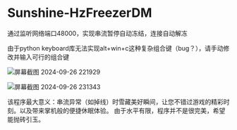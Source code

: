 # Sunshine-HzFreezerDM
通过监听网络端口48000，实现串流暂停自动冻结，连接自动解冻<p>
由于python keyboard库无法实现alt+win+c这种复杂组合键（bug？），请手动修改并输入可行的组合键<p>
![屏幕截图 2024-09-26 221929](https://github.com/user-attachments/assets/b1ba157a-0893-4024-98c2-16690f581cd4)

![屏幕截图 2024-09-26 231343](https://github.com/user-attachments/assets/23f438c1-7cf6-4ba3-864e-fd6a90f5b650)
<p>
该程序最大意义：串流异常（如掉线）时雪藏美好瞬间，让您不错过游戏的精彩时刻。以及带来掌机般的便捷休眠体验。
由于水平有限，程序并不是很完美，希望能抛砖引玉。

